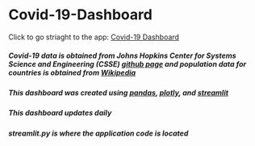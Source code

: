 # Covid-19-Dashboard
Click to go striaght to the app: [Covid-19 Dashboard](https://share.streamlit.io/zainmsyed/covid-19-dashboard/main/streamlit.py)

##### Covid-19 data is obtained from Johns Hopkins Center for Systems Science and Engineering (CSSE) [github page](https://github.com/CSSEGISandData/COVID-19/blob/master/csse_covid_19_data/README.md#daily-reports-csse_covid_19_daily_reports) and population data for countries is obtained from [Wikipedia](https://en.wikipedia.org/wiki/List_of_countries_and_dependencies_by_population) 
##### This dashboard was created using [pandas](https://pandas.pydata.org/), [plotly](https://plotly.com/), and [streamlit](https://streamlit.io/)

##### This dashboard updates daily 

##### streamlit.py is where the application code is located
